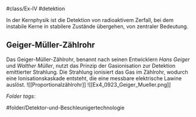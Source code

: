 #class/Ex-IV #detektion

In der Kernphysik ist die Detektion von radioaktivem Zerfall, bei dem instabile Kerne in stabilere Zustände übergehen, von zentraler Bedeutung.

## Geiger-Müller-Zählrohr

Das Geiger-Müller-Zählrohr, benannt nach seinen Entwicklern *Hans Geiger* und *Walther Müller*, nutzt das Prinzip der Gasionisation zur Detektion emittierter Strahlung. Die Strahlung ionisiert das Gas im Zählrohr, wodurch eine Ionisationskaskade entsteht, die eine messbare elektrische Lawine auslöst. 
![[Proportionalzählrohr]]
![[Ex4_0923_Geiger_Mueller.png]]



 *Folder tags:*

#folder/Detektor-und-Beschleunigertechnologie